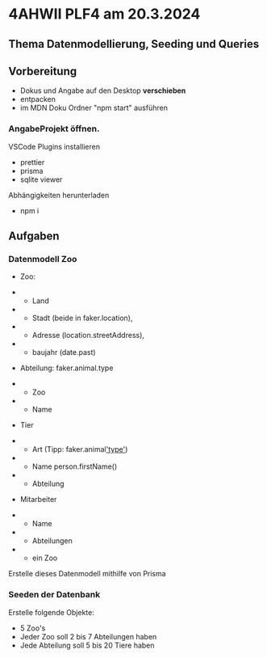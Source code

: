 # 4AHWII PLF4 am 20.3.2024

## Thema Datenmodellierung, Seeding und Queries

## Vorbereitung

-   Dokus und Angabe auf den Desktop **verschieben**
-   entpacken
-   im MDN Doku Ordner "npm start" ausführen

### AngabeProjekt öffnen.

VSCode Plugins installieren

-   prettier
-   prisma
-   sqlite viewer

Abhängigkeiten herunterladen

-   npm i

## Aufgaben

### Datenmodell Zoo

-   Zoo:
-   -   Land
-   -   Stadt (beide in faker.location),
-   -   Adresse (location.streetAddress),
-   -   baujahr (date.past)

-   Abteilung: faker.animal.type
-   -   Zoo
-   -   Name

-   Tier
-   -   Art (Tipp: faker.animal['type']())
-   -   Name person.firstName()
-   -   Abteilung

-   Mitarbeiter
-   -   Name
-   -   Abteilungen
-   -   ein Zoo

Erstelle dieses Datenmodell mithilfe von Prisma

### Seeden der Datenbank

Erstelle folgende Objekte:

-   5 Zoo's
-   Jeder Zoo soll 2 bis 7 Abteilungen haben
-   Jede Abteilung soll 5 bis 20 Tiere haben
